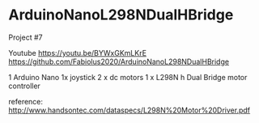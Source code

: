 # ArduinoNanoL298NDualHBridge

Project #7

Youtube https://youtu.be/BYWxGKmLKrE
https://github.com/Fabiolus2020/ArduinoNanoL298NDualHBridge

1 Arduino Nano
1x joystick
2 x dc motors
1 x L298N h Dual Bridge motor controller

reference:
http://www.handsontec.com/dataspecs/L298N%20Motor%20Driver.pdf

